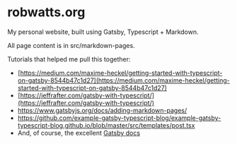 # robwatts.org

My personal website, built using Gatsby, Typescript + Markdown.

All page content is in src/markdown-pages.

Tutorials that helped me pull this together:

- [https://medium.com/maxime-heckel/getting-started-with-typescript-on-gatsby-8544b47c1d27](https://medium.com/maxime-heckel/getting-started-with-typescript-on-gatsby-8544b47c1d27)
- [https://jeffrafter.com/gatsby-with-typescript/](https://jeffrafter.com/gatsby-with-typescript/)
- https://www.gatsbyjs.org/docs/adding-markdown-pages/
- https://github.com/example-gatsby-typescript-blog/example-gatsby-typescript-blog.github.io/blob/master/src/templates/post.tsx
- And, of course, the excellent [Gatsby docs](https://www.gatsbyjs.org/tutorial/part-zero/)

